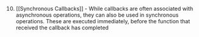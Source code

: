 10. [[Synchronous Callbacks]] - While callbacks are often associated with asynchronous operations, they can also be used in synchronous operations. These are executed immediately, before the function that received the callback has completed